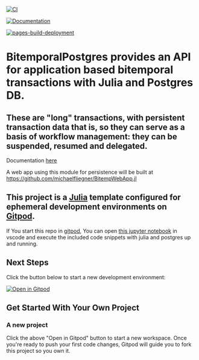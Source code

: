 [![CI](https://github.com/michaelfliegner/BitemporalPostgres.jl/actions/workflows/CI.yml/badge.svg)](https://github.com/michaelfliegner/BitemporalPostgres.jl/actions/workflows/CI.yml)

[![Documentation](https://github.com/michaelfliegner/BitemporalPostgres.jl/actions/workflows/Documentation.yml/badge.svg)](https://github.com/michaelfliegner/BitemporalPostgres.jl/actions/workflows/Documentation.yml)

[![pages-build-deployment](https://github.com/michaelfliegner/BitemporalPostgres.jl/actions/workflows/pages/pages-build-deployment/badge.svg)](https://github.com/michaelfliegner/BitemporalPostgres.jl/actions/workflows/pages/pages-build-deployment)

# BitemporalPostgres provides an API for application based bitemporal transactions with Julia and Postgres DB.
## These are "long" transactions, with persistent transaction data that is, so they can serve as a basis of workflow management: they can be suspended, resumed and delegated.

Documentation
[here](https://michaelfliegner.github.io/BitemporalPostgres.jl/dev/)

A web app using this module for persistence will be built at https://github.com/michaelfliegner/BitempWebApp.jl


## This project is a [Julia](https://julialang.org/) template configured for ephemeral development environments on [Gitpod](https://www.gitpod.io/). 
If You start this repo in [gitpod](https://www.gitpod.io/docs/), You can open [this jupyter notebook](./bitemporal_testcase.ipynb) in vscode and execute the included code snippets with julia and postgres up and running.

## Next Steps

Click the button below to start a new development environment:

[![Open in Gitpod](https://gitpod.io/button/open-in-gitpod.svg)](https://gitpod.io/#https://github.com/gitpod-io/template-julia)

## Get Started With Your Own Project

### A new project

Click the above "Open in Gitpod" button to start a new workspace. Once you're ready to push your first code changes, Gitpod will guide you to fork this project so you own it.
